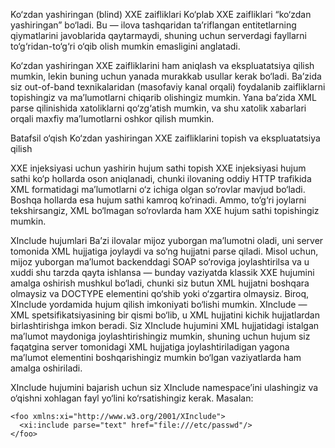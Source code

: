 

Ko‘zdan yashiringan (blind) XXE zaifliklari
Ko‘plab XXE zaifliklari “ko‘zdan yashiringan” bo‘ladi. Bu — ilova tashqaridan ta’riflangan entitetlarning qiymatlarini javoblarida qaytarmaydi, shuning uchun serverdagi fayllarni to‘g‘ridan-to‘g‘ri o‘qib olish mumkin emasligini anglatadi.

Ko‘zdan yashiringan XXE zaifliklarini ham aniqlash va ekspluatatsiya qilish mumkin, lekin buning uchun yanada murakkab usullar kerak bo‘ladi. Ba’zida siz out-of-band texnikalaridan (masofaviy kanal orqali) foydalanib zaifliklarni topishingiz va ma’lumotlarni chiqarib olishingiz mumkin. Yana ba’zida XML parse qilinishida xatoliklarni qo‘zg‘atish mumkin, va shu xatolik xabarlari orqali maxfiy ma’lumotlarni oshkor qilish mumkin.

Batafsil o‘qish
Ko‘zdan yashiringan XXE zaifliklarini topish va ekspluatatsiya qilish

XXE injeksiyasi uchun yashirin hujum sathi topish
XXE injeksiyasi hujum sathi ko‘p hollarda oson aniqlanadi, chunki ilovaning oddiy HTTP trafikida XML formatidagi ma’lumotlarni o‘z ichiga olgan so‘rovlar mavjud bo‘ladi. Boshqa hollarda esa hujum sathi kamroq ko‘rinadi. Ammo, to‘g‘ri joylarni tekshirsangiz, XML bo‘lmagan so‘rovlarda ham XXE hujum sathi topishingiz mumkin.

XInclude hujumlari
Ba’zi ilovalar mijoz yuborgan ma’lumotni oladi, uni server tomonida XML hujjatiga joylaydi va so‘ng hujjatni parse qiladi. Misol uchun, mijoz yuborgan ma’lumot backenddagi SOAP so‘roviga joylashtirilsa va u xuddi shu tarzda qayta ishlansa — bunday vaziyatda klassik XXE hujumini amalga oshirish mushkul bo‘ladi, chunki siz butun XML hujjatni boshqara olmaysiz va DOCTYPE elementini qo‘shib yoki o‘zgartira olmaysiz. Biroq, XInclude yordamida hujum qilish imkoniyati bo‘lishi mumkin. XInclude — XML spetsifikatsiyasining bir qismi bo‘lib, u XML hujjatini kichik hujjatlardan birlashtirishga imkon beradi. Siz XInclude hujumini XML hujjatidagi istalgan ma’lumot maydoniga joylashtirishingiz mumkin, shuning uchun hujum siz faqatgina server tomonidagi XML hujjatiga joylashtiriladigan yagona ma’lumot elementini boshqarishingiz mumkin bo‘lgan vaziyatlarda ham amalga oshiriladi.

XInclude hujumini bajarish uchun siz XInclude namespace’ini ulashingiz va o‘qishni xohlagan fayl yo‘lini ko‘rsatishingiz kerak. Masalan:

```
<foo xmlns:xi="http://www.w3.org/2001/XInclude">
  <xi:include parse="text" href="file:///etc/passwd"/>
</foo>
```
